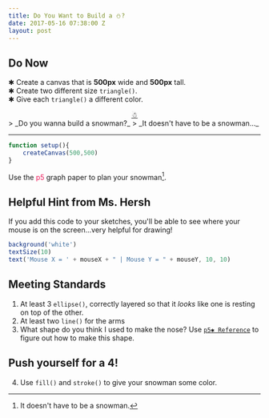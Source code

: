 ```yaml
---
title: Do You Want to Build a ⛄️?
date: 2017-05-16 07:38:00 Z
layout: post
---
```


## Do Now
✱ Create a canvas that is **500px** wide and **500px** tall.    
✱ Create two different size `triangle()`.    
✱ Give each `triangle()` a different color.

<!-- ✱ Draw an `ellipse()` inside of another ellipse.    
✱ Give each `ellipse()` a different color.      -->

<div style="text-align: center"><a href="http://bsk.education/CreativeCodingCreativeTeachers/Code_Examples/Snowman/">☃</a></div>
> _Do you wanna build a snowman?_    
> _It doesn't have to be a snowman..._

---

```javascript
function setup(){
    createCanvas(500,500)
}
```

Use the <span style="color: #ED1F5E">p5</span> graph paper to plan your snowman[^1].

## <span class="mega-octicon octicon-light-bulb"></span>Helpful Hint from Ms. Hersh
If you add this code to your sketches, you'll be able to see where your mouse is on the screen...very helpful for drawing!

```javascript
background('white')
textSize(10)
text('Mouse X = ' + mouseX + " | Mouse Y = " + mouseY, 10, 10)
```

## <span class="mega-octicon octicon-check"></span> Meeting Standards
1. At least 3 `ellipse()`, correctly layered so that it _looks_ like one is resting on top of the other.
2. At least two `line()` for the arms
3. What shape do you think I used to make the nose? Use [`p5✱ Reference`](https://p5js.org/reference/) to figure out how to make this shape.

## <span class="mega-octicon octicon-rocket"></span> Push yourself for a 4!
4. Use `fill()` and `stroke()` to give your snowman some color.

[^1]: It doesn't have to be a snowman.
